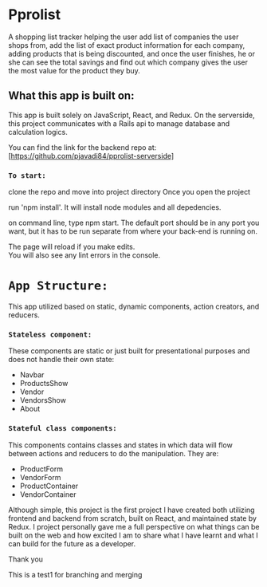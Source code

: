 # Pprolist 
A shopping list tracker helping the user add list of companies the user shops from, add the list of exact product information for each company, adding products that is being discounted, and once the user finishes, he or she can see the total savings and find out which company gives the user the most value for the product they buy. 
<!-- <!-- This project was bootstrapped with [Create x/// -->

## What this app is built on:

This app is built solely on JavaScript, React, and Redux. On the serverside, this project communicates with a Rails api to manage database and calculation logics. 

You can find the link for the backend repo at:
[https://github.com/pjavadi84/pprolist-serverside]
### `To start:`

clone the repo and move into project directory
Once you open the project

run 'npm install'. It will install node modules and all depedencies. 

on command line, type npm start. The default port should be in any port you want, but it has to be run separate from where your back-end is running on.


The page will reload if you make edits.\
You will also see any lint errors in the console.

# `App Structure:`

This app utilized based on static, dynamic components, action creators, and reducers.

### `Stateless component:`
These components are static or just built for presentational purposes and does not handle their own state:


- Navbar
- ProductsShow
- Vendor
- VendorsShow
- About

### `Stateful class components:`
This components contains classes and states in which data will flow between actions and reducers to do the manipulation. They are: 

- ProductForm
- VendorForm
- ProductContainer
- VendorContainer


Although simple, this project is the first project I have created both utilizing frontend and backend from scratch, built on React, and maintained state by Redux. I project personally gave me a full perspective on what things can be built on the web and how excited I am to share what I have learnt and what I can build for the future as a developer. 

Thank you

This is a test1 for branching and merging

